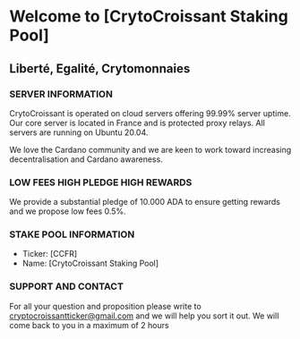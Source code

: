 # Welcome to [CrytoCroissant Staking Pool]

## Liberté, Egalité, Crytomonnaies

### SERVER INFORMATION
CrytoCroissant is operated on cloud servers offering 99.99% server uptime. 
Our core server is located in France and is protected proxy relays.
All servers are running on Ubuntu 20.04. 

We love the Cardano community and we are keen to work toward increasing decentralisation and Cardano awareness.

### LOW FEES HIGH PLEDGE HIGH REWARDS

We provide a substantial pledge of 10.000 ADA to ensure getting rewards and we propose low fees 0.5%.

### STAKE POOL INFORMATION

- Ticker: [CCFR]
- Name: [CrytoCroissant Staking Pool]

### SUPPORT AND CONTACT 

For all your question and proposition please write to cryptocroissantticker@gmail.com and we will help you sort it out. We will come back to you in a maximum of 2 hours
